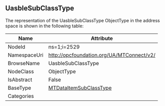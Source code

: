 <!-- objecttype -->
## UasbleSubClassType
  
<!-- end of text -->
The representation of the UasbleSubClassType ObjectType in the address space is shown in the following table:  

|Name|Attribute|
|---|---|
|NodeId|ns=1;i=2529|
|NamespaceUri|http://opcfoundation.org/UA/MTConnect/v2/|
|BrowseName|UasbleSubClassType|
|NodeClass|ObjectType|
|IsAbstract|False|
|BaseType|[MTDataItemSubClassType](../../ObjectTypes/MTDataItemSubClassType/readme.md)|
|Categories||

